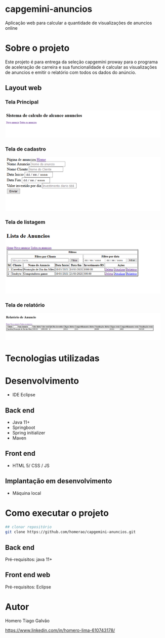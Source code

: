# capgemini-anuncios
Aplicação web para calcular a quantidade de visualizações de anuncios online

# Sobre o projeto

Este projeto é para entrega da seleção capgemini proway para o programa de aceleração de carreira e sua funcionalidade é calcular as visualizações de anuncios e 
emitir o relatório com todos os dados do anúncio.



## Layout web
### Tela Principal
![Web 1](https://github.com/homerao/capgemini-anuncios/blob/main/src/main/resources/static/imgs/principal.PNG)
### Tela de cadastro
![Web 2](https://github.com/homerao/capgemini-anuncios/blob/main/src/main/resources/static/imgs/cadastro.PNG)
### Tela de listagem
![Web 3](https://github.com/homerao/capgemini-anuncios/blob/main/src/main/resources/static/imgs/listagem.PNG)
### Tela de relatório
![Web 4](https://github.com/homerao/capgemini-anuncios/blob/main/src/main/resources/static/imgs/relatorio.PNG)




# Tecnologias utilizadas
# Desenvolvimento
- IDE Eclipse
## Back end
- Java 11+
- Springboot
- Spring initializer
- Maven
## Front end
- HTML 5/ CSS / JS 


## Implantação em desenvolvimento
- Máquina local


# Como executar o projeto
```bash
## clonar repositório
git clone https://github.com/homerao/capgemini-anuncios.git


```
## Back end
Pré-requisitos: java 11+



## Front end web
Pré-requisitos: Eclipse



# Autor

Homero Tiago Galvão

https://www.linkedin.com/in/homero-lima-610743178/
